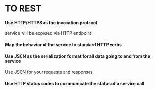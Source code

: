 

# TO REST

#### Use HTTP/HTTPS as the invocation protocol

service will be exposed via HTTP endpoint

#### Map the behavior of the service to standard HTTP verbs

#### Use JSON as the serialization format for all data going to and from the service

Use JSON for your requests and responses

#### Use HTTP status codes to communicate the status of a service call

